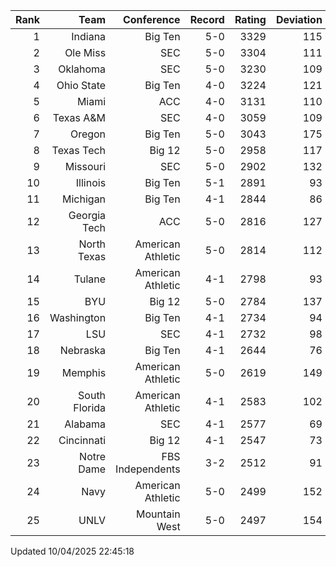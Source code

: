 | Rank  | Team                 | Conference           | Record   | Rating | Deviation |
| ---:  | ---:                 | ---:                 | ---:     | ---:   | ---:      |
| 1     | Indiana              | Big Ten              | 5-0      | 3329   | 115       |
| 2     | Ole Miss             | SEC                  | 5-0      | 3304   | 111       |
| 3     | Oklahoma             | SEC                  | 5-0      | 3230   | 109       |
| 4     | Ohio State           | Big Ten              | 4-0      | 3224   | 121       |
| 5     | Miami                | ACC                  | 4-0      | 3131   | 110       |
| 6     | Texas A&M            | SEC                  | 4-0      | 3059   | 109       |
| 7     | Oregon               | Big Ten              | 5-0      | 3043   | 175       |
| 8     | Texas Tech           | Big 12               | 5-0      | 2958   | 117       |
| 9     | Missouri             | SEC                  | 5-0      | 2902   | 132       |
| 10    | Illinois             | Big Ten              | 5-1      | 2891   | 93        |
| 11    | Michigan             | Big Ten              | 4-1      | 2844   | 86        |
| 12    | Georgia Tech         | ACC                  | 5-0      | 2816   | 127       |
| 13    | North Texas          | American Athletic    | 5-0      | 2814   | 112       |
| 14    | Tulane               | American Athletic    | 4-1      | 2798   | 93        |
| 15    | BYU                  | Big 12               | 5-0      | 2784   | 137       |
| 16    | Washington           | Big Ten              | 4-1      | 2734   | 94        |
| 17    | LSU                  | SEC                  | 4-1      | 2732   | 98        |
| 18    | Nebraska             | Big Ten              | 4-1      | 2644   | 76        |
| 19    | Memphis              | American Athletic    | 5-0      | 2619   | 149       |
| 20    | South Florida        | American Athletic    | 4-1      | 2583   | 102       |
| 21    | Alabama              | SEC                  | 4-1      | 2577   | 69        |
| 22    | Cincinnati           | Big 12               | 4-1      | 2547   | 73        |
| 23    | Notre Dame           | FBS Independents     | 3-2      | 2512   | 91        |
| 24    | Navy                 | American Athletic    | 5-0      | 2499   | 152       |
| 25    | UNLV                 | Mountain West        | 5-0      | 2497   | 154       |

Updated 10/04/2025 22:45:18
